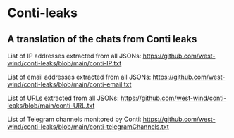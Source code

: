 # Conti-leaks
## A translation of the chats from Conti leaks 

List of IP addresses extracted from all JSONs: https://github.com/west-wind/conti-leaks/blob/main/conti-IP.txt

List of email addresses extracted from all JSONs: https://github.com/west-wind/conti-leaks/blob/main/conti-email.txt

List of URLs extracted from all JSONs: https://github.com/west-wind/conti-leaks/blob/main/conti-URL.txt

List of Telegram channels monitored by Conti: https://github.com/west-wind/conti-leaks/blob/main/conti-telegramChannels.txt
